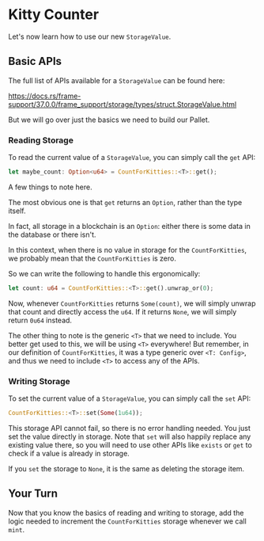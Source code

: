 # Kitty Counter

Let's now learn how to use our new `StorageValue`.

## Basic APIs

The full list of APIs available for a `StorageValue` can be found here:

https://docs.rs/frame-support/37.0.0/frame_support/storage/types/struct.StorageValue.html

But we will go over just the basics we need to build our Pallet.

### Reading Storage

To read the current value of a `StorageValue`, you can simply call the `get` API:

```rust
let maybe_count: Option<u64> = CountForKitties::<T>::get();
```

A few things to note here.

The most obvious one is that `get` returns an `Option`, rather than the type itself.

In fact, all storage in a blockchain is an `Option`: either there is some data in the database or there isn't.

In this context, when there is no value in storage for the `CountForKitties`, we probably mean that the `CountForKitties` is zero.

So we can write the following to handle this ergonomically:

```rust
let count: u64 = CountForKitties::<T>::get().unwrap_or(0);
```

Now, whenever `CountForKitties` returns `Some(count)`, we will simply unwrap that count and directly access the `u64`. If it returns `None`, we will simply return `0u64` instead.

The other thing to note is the generic `<T>` that we need to include. You better get used to this, we will be using `<T>` everywhere! But remember, in our definition of `CountForKitties`, it was a type generic over `<T: Config>`, and thus we need to include `<T>` to access any of the APIs.

### Writing Storage

To set the current value of a `StorageValue`, you can simply call the `set` API:

```rust
CountForKitties::<T>::set(Some(1u64));
```

This storage API cannot fail, so there is no error handling needed. You just set the value directly in storage. Note that `set` will also happily replace any existing value there, so you will need to use other APIs like `exists` or `get` to check if a value is already in storage.

If you `set` the storage to `None`, it is the same as deleting the storage item.

## Your Turn

Now that you know the basics of reading and writing to storage, add the logic needed to increment the `CountForKitties` storage whenever we call `mint`.
